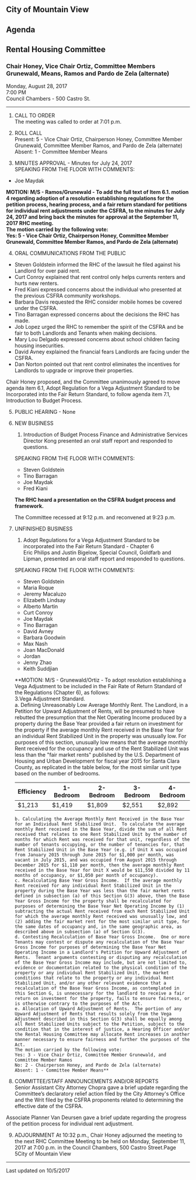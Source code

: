 ## City of Mountain View
## Agenda
## Rental Housing Committee

### Chair Honey, Vice Chair Ortiz, Committee Members Grunewald, Means, Ramos and Pardo de Zela (alternate)

Monday, August 28, 2017  
7:00 PM  
Council Chambers - 500 Castro St.  

***

1. CALL TO ORDER  
  The meeting was called to order at 7:01 p.m.

2.  ROLL CALL  
  Present: 5 - Vice Chair Ortiz, Chairperson Honey, Committee Member Grunewald, Committee Member Ramos, and Pardo de Zela (alternate)  
  Absent: 1 - Committee Member Means  

3. MINUTES APPROVAL - Minutes for July 24, 2017  
  SPEAKING FROM THE FLOOR WITH COMMENTS:  
  * Joe Maydak  
  
  **MOTION: M/S - Ramos/Grunewald - To add the full text of Item 6.1. motion 4 regarding adoption of a resolution establishing regulations for the petition process, hearing process, and a fair return standard for petitions for individual rent adjustments under the CSFRA, to the minutes for July 24, 2017 and bring back the minutes for approval at the September 11, 2017 RHC meeting.  
  The motion carried by the following vote:  
  Yes: 5 - Vice Chair Ortiz, Chairperson Honey, Committee Member Grunewald, Committee Member Ramos, and Pardo de Zela (alternate)**

4. ORAL COMMUNICATIONS FROM THE PUBLIC  
  * Steven Goldstein informed the RHC of the lawsuit he filed against his Landlord for over paid rent.  
  * Curt Conroy explained that rent control only helps currents renters and hurts new renters.  
  * Fred Kiani expressed concerns about the individual who presented at the previous CSFRA community workshops.  
  * Barbara Davis requested the RHC consider mobile homes be covered under the CSFRA.  
  * Tino Barragan expressed concerns about the decisions the RHC has made.  
  * Job Lopez urged the RHC to remember the spirit of the CSFRA and be fair to both Landlords and Tenants when making decisions.  
  * Mary Lou Delgado expressed concerns about school children facing housing insecurities.  
  * David Avney explained the financial fears Landlords are facing under the CSFRA.  
  * Dan Norton pointed out that rent control eliminates the incentives for Landlords to upgrade or improve their properties.  
  
  Chair Honey proposed, and the Committee unanimously agreed to move agenda item 6.1, Adopt Regulation for a Vega Adjustment Standard to be Incorporated into the Fair Return Standard, to follow agenda item 7.1, Introduction to Budget Process.

5. PUBLIC HEARING - None

7.  NEW BUSINESS  
      1. Introduction of Budget Process 
	  Finance and Administrative Services Director Kong presented an oral staff report and responded to questions.  
      
	  SPEAKING FROM THE FLOOR WITH COMMENTS:  
	  * Steven Goldstein  
	  * Tino Barragan  
	  * Joe Maydak  
	  * Fred Kiani  
	  
	  **The RHC heard a presentation on the CSFRA budget process and framework.**  
	  
	  The Committee recessed at 9:12 p.m. and reconvened at 9:23 p.m.  

6. UNFINISHED BUSINESS  
    1. Adopt Regulations for a Vega Adjustment Standard to be incorporated into the Fair Return Standard - Chapter 6  
	Eric Philips and Justin Bigelow, Special Council, Goldfarb and Lipman, presented an oral staff report and responded to questions.  
	
	SPEAKING FROM THE FLOOR WITH COMMENTS:  
	* Steven Goldstein  
	* Maria Roque  
	* Jeremy Macaluzo  
	* Elizabeth Lindsay  
	* Alberto Martin  
	* Curt Conroy  
	* Joe Maydak  
	* Tino Barragan  
	* David Avney  
	* Barbara Goodwin  
	* Max Nash  
	* Joan MacDonald  
	* Jordan  
	* Jenny Zhao  
	* Keith Suddjian  
	
	**MOTION: M/S - Grunewald/Ortiz - To adopt resolution establishing a Vega Adjustment  to be included in the Fair Rate of Return Standard of the Regulations (Chapter 6), as follows:  
	3.Vega Adjustment Standard.  
	  a. Defining Unreasonably Low Average Monthly Rent.  The Landlord, in a Petition for Upward Adjustment of Rents, will be presumed to have rebutted the presumption that the Net Operating Income produced by a property during the Base Year provided a fair return on investment for the property if the average monthly Rent received in the Base Year for an individual Rent Stabilized Unit in the property was unusually low.  For purposes of this section, unusually low means that the average monthly Rent received for the occupancy and use of the Rent Stabilized Unit was less than the "fair market rents" published by the U.S. Department of Housing and Urban Development for fiscal year 2015 for Santa Clara County, as replicated in the table below, for the most similar unit type based on the number of bedrooms.  
	  
	  | Efficiency | 1-Bedroom | 2-Bedroom | 3-Bedroom | 4-Bedroom |  
	  | --- | --- | --- | --- | --- |  
	  | $1,213 | $1,419 | $1,809 | $2,551 | $2,892 |  
	
	   b. Calculating the Average Monthly Rent Received in the Base Year for an Individual Rent Stabilized Unit.  To calculate the average monthly Rent received in the Base Year, divide the sum of all Rent received that relates to one Rent Stabilized Unit by the number of months for which Rent was received for that unit, regardless of the number of tenants occupying, or the number of tenancies for, that Rent Stabilized Unit in the Base Year (e.g. if Unit X was occupied from January 2015 through June 2015 for $1,000 per month, was vacant in July 2015, and was occupied from August 2015 through December 2015 for $1,110 per month, then the average monthly Rent received in the Base Year for Unit X would be $11,550 divided by 11 months of occupancy, or $1,050 per month of occupancy).
	   c. Recalculating Base Year Gross Income.  If the average monthly Rent received for any individual Rent Stabilized Unit in the property during the Base Year was less than the fair market rents defined in subsection (a) of this Section G(3) above, then the Base Year Gross Income for the property shall be recalculated for purposes of determining the Base Year Net Operating Income by (1) subtracting the actual Rent received from each Rent Stabilized Unit for which the average monthly Rent received was unusually low, and (2) adding the fair market rent for the most similar unit type, for the same dates of occupancy and, in the same geographic area, as described above in subsection (a) of Section G(3).
	   d. Contesting Recalculation of Base Year Gross Income.  One or more Tenants may contest or dispute any recalculation of the Base Year Gross Income for purposes of determining the Base Year Net Operating Income in a Landlord's Petition for Upward Adjustment of Rents.  Tenant arguments contesting or disputing any recalculation of the Base Year Gross Income may include, but are not limited to, evidence or documentation related to the physical condition of the property or any individual Rent Stabilized Unit, the market conditions that relate to the property or any individual Rent Stabilized Unit, and/or any other relevant evidence that a recalculation of the Base Year Gross Income, as contemplated in this Section G, is unnecessary for the landlord to receive a fair return on investment for the property, fails to ensure fairness, or is otherwise contrary to the purposes of the Act.  
	   e. Allocation of Upward Adjustment of Rents.  The portion of any Upward Adjustment of Rents that results solely from the Vega Adjustment described in this Section G(3) shall be equally among all Rent Stabilized Units subject to the Petition, subject to the condition that in the interest of justice, a Hearing Officer and/or the Rental Housing Committee may allocate Rent increases in another manner necessary to ensure fairness and further the purposes of the Act.  
	   The motion carried by the following vote:  
	   Yes: 3 - Vice Chair Ortiz, Committee Member Grunewald, and Committee Member Ramos  
	   No: 2 - Chairperson Honey, and Pardo de Zela (alternate)  
	   Absent: 1 - Committee Member Means**
	
8. COMMITTEE/STAFF ANNOUNCEMENTS AND/OR REPORTS  
Senior Assistant City Attorney Chopra gave a brief update regarding the Committee’s declaratory relief action filed by the City Attorney's Office and the Writ filed by the CSFRA proponents related to determining the effective date of the CSFRA.  

Associate Planner Van Deursen gave a brief update regarding the progress of the petition process for individual rent adjustment.  

9. ADJOURNMENT  At 10:32 p.m., Chair Honey adjourned the meeting to the next RHC Committee Meeting to be held on Monday, September 11, 2017 at 7:00 p.m. in the Council Chambers, 500 Castro Street.Page 5City of Mountain View  
***
Last updated on 10/5/2017  